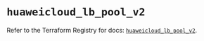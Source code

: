 # `huaweicloud_lb_pool_v2`

Refer to the Terraform Registry for docs: [`huaweicloud_lb_pool_v2`](https://registry.terraform.io/providers/huaweicloud/huaweicloud/1.71.1/docs/resources/lb_pool_v2).
